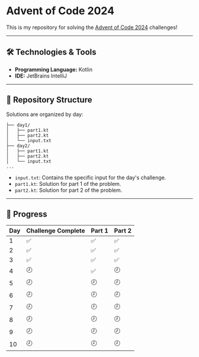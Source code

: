# Advent of Code 2024

This is my repository for solving the [Advent of Code 2024](https://adventofcode.com/2024) challenges!

---

## 🛠️ Technologies & Tools

- **Programming Language:** Kotlin
- **IDE:** JetBrains IntelliJ

---

## 📂 Repository Structure

Solutions are organized by day:

```
├── day1/
│   ├── part1.kt
│   ├── part2.kt
│   └── input.txt
├── day2/
│   ├── part1.kt
│   ├── part2.kt
│   └── input.txt
...
```

* `input.txt`: Contains the specific input for the day's challenge.
* `part1.kt`: Solution for part 1 of the problem.
* `part2.kt`: Solution for part 2 of the problem.

---

## 📅 Progress

| Day  | Challenge Complete | Part 1 | Part 2 |
|------|---------------------|--------|--------|
| 1    | ✅                 | ✅     | ✅     |
| 2    | ✅                 | ✅     | ✅     |
| 3    | ✅                 | ✅     | ✅     |
| 4    | 🕗                 | ✅     | 🕗     |
| 5    | 🕗                 | 🕗     | 🕗     |
| 6    | 🕗                 | 🕗     | 🕗     |
| 7    | 🕗                 | 🕗     | 🕗     |
| 8    | 🕗                 | 🕗     | 🕗     |
| 9    | 🕗                 | 🕗     | 🕗     |
| 10    | 🕗                 | 🕗     | 🕗     |
